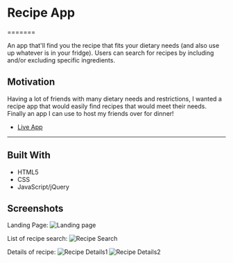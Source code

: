 # Recipe App
=======

An app that'll find you the recipe that fits your dietary needs (and also use up whatever is in your fridge). Users can search for recipes by including and/or excluding specific ingredients.

## Motivation

Having a lot of friends with many dietary needs and restrictions, I wanted a recipe app that would easily find recipes that would meet their needs. Finally an app I can use to host my friends over for dinner!

- [Live App](https://ryeoh.github.io/Recipe-App/)

---

## Built With
* HTML5
* CSS
* JavaScript/jQuery

## Screenshots
Landing Page:
![Landing page](screenshots/Landing-page.png)

List of recipe search:
![Recipe Search](screenshots/Searched-recipes-list.png)

Details of recipe:
![Recipe Details1](screenshots/Recipe-details1.png)
![Recipe Details2](screenshots/Recipe-details2.png)

